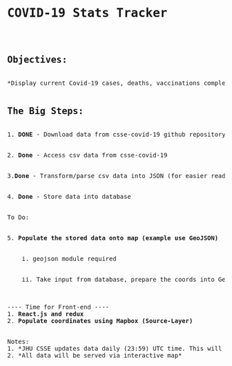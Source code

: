<pre><h1>COVID-19 Stats Tracker</h1>

<h2>Objectives:</h2>
*Display current Covid-19 cases, deaths, vaccinations completed.*

<h2>The Big Steps:</h2>
1. <strong>DONE</strong> - Download data from csse-covid-19 github repository.<br></br>
2. <strong>Done</strong> - Access csv data from csse-covid-19<br></br>
3.<strong>Done</strong> - Transform/parse csv data into JSON (for easier reading via front-end)<br></br>
4. <strong>Done</strong> - Store data into database<br></br>
To Do: <br><br>
5. <strong>Populate the stored data onto map (example use GeoJSON)</strong><br></br>
    i. geojson module required<br></br>
    ii. Take input from database, prepare the coords into GeoJSON format --> front-end framework can call this end-point while doing map implementation.<br></br>

---- Time for Front-end ----
1. <strong>React.js and redux</strong>
2. <strong>Populate coordinates using Mapbox (Source-Layer)</strong>


Notes:
1. *JHU CSSE updates data daily (23:59) UTC time. This will need to be synced to apps backend (aka update tables daily)*
2. *All data will be served via interactive map*
</pre>
